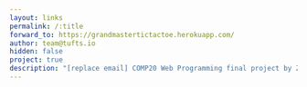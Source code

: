 ```yaml
---
layout: links
permalink: /:title
forward_to: https://grandmastertictactoe.herokuapp.com/
author: team@tufts.io
hidden: false
project: true
description: "[replace email] COMP20 Web Programming final project by Zach Faber-Manning, Doug Harrison, Leyla Kursat, Adrian Sharpe"
---
```

